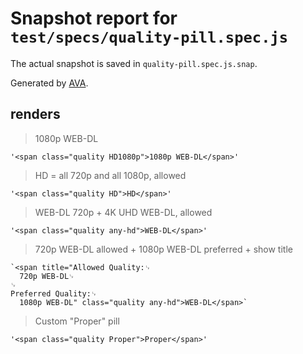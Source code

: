 # Snapshot report for `test/specs/quality-pill.spec.js`

The actual snapshot is saved in `quality-pill.spec.js.snap`.

Generated by [AVA](https://ava.li).

## renders

> 1080p WEB-DL

    '<span class="quality HD1080p">1080p WEB-DL</span>'

> HD = all 720p and all 1080p, allowed

    '<span class="quality HD">HD</span>'

> WEB-DL 720p + 4K UHD WEB-DL, allowed

    '<span class="quality any-hd">WEB-DL</span>'

> 720p WEB-DL allowed + 1080p WEB-DL preferred + show title

    `<span title="Allowed Quality:␊
      720p WEB-DL␊
    ␊
    Preferred Quality:␊
      1080p WEB-DL" class="quality any-hd">WEB-DL</span>`

> Custom "Proper" pill

    '<span class="quality Proper">Proper</span>'
